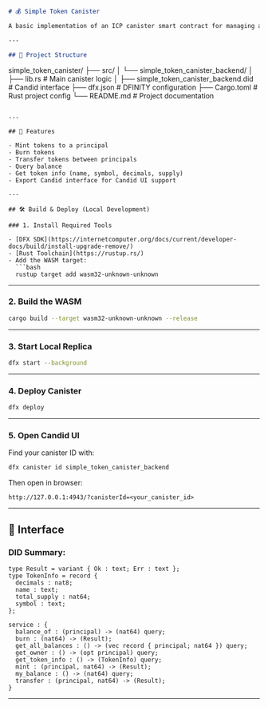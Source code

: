 ```markdown
# 💰 Simple Token Canister

A basic implementation of an ICP canister smart contract for managing a custom fungible token. Built with Rust using the [IC CDK](https://docs.rs/ic-cdk/) and exposes a Candid interface for interaction via DFINITY's Candid UI.

---

## 📁 Project Structure

```

simple\_token\_canister/
├── src/
│   └── simple\_token\_canister\_backend/
│       ├── lib.rs                       # Main canister logic
│       ├── simple\_token\_canister\_backend.did  # Candid interface
├── dfx.json                             # DFINITY configuration
├── Cargo.toml                           # Rust project config
└── README.md                            # Project documentation

````

---

## 🚀 Features

- Mint tokens to a principal
- Burn tokens
- Transfer tokens between principals
- Query balance
- Get token info (name, symbol, decimals, supply)
- Export Candid interface for Candid UI support

---

## 🛠️ Build & Deploy (Local Development)

### 1. Install Required Tools

- [DFX SDK](https://internetcomputer.org/docs/current/developer-docs/build/install-upgrade-remove/)
- [Rust Toolchain](https://rustup.rs/)
- Add the WASM target:
  ```bash
  rustup target add wasm32-unknown-unknown
````

---

### 2. Build the WASM

```bash
cargo build --target wasm32-unknown-unknown --release
```

---

### 3. Start Local Replica

```bash
dfx start --background
```

---

### 4. Deploy Canister

```bash
dfx deploy
```

---

### 5. Open Candid UI

Find your canister ID with:

```bash
dfx canister id simple_token_canister_backend
```

Then open in browser:

```
http://127.0.0.1:4943/?canisterId=<your_canister_id>
```

---

## 🧪 Interface

### DID Summary:

```did
type Result = variant { Ok : text; Err : text };
type TokenInfo = record {
  decimals : nat8;
  name : text;
  total_supply : nat64;
  symbol : text;
};

service : {
  balance_of : (principal) -> (nat64) query;
  burn : (nat64) -> (Result);
  get_all_balances : () -> (vec record { principal; nat64 }) query;
  get_owner : () -> (opt principal) query;
  get_token_info : () -> (TokenInfo) query;
  mint : (principal, nat64) -> (Result);
  my_balance : () -> (nat64) query;
  transfer : (principal, nat64) -> (Result);
}
```

---

